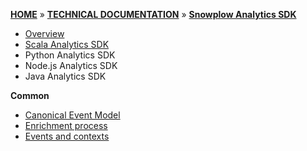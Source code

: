 [**HOME**](Home) » [**TECHNICAL DOCUMENTATION**](Snowplow-technical-documentation) » [**Snowplow Analytics SDK**](Snowplow-Analytics-SDK)

- [Overview](Snowplow-Analytics-SDK)
- [Scala Analytics SDK](Scala-Analytics-SDK)
- Python Analytics SDK
- Node.js Analytics SDK
- Java Analytics SDK

**Common**

- [Canonical Event Model](canonical-event-model)
- [Enrichment process](The-Enrichment-process)
- [Events and contexts](Events-and-Contexts)